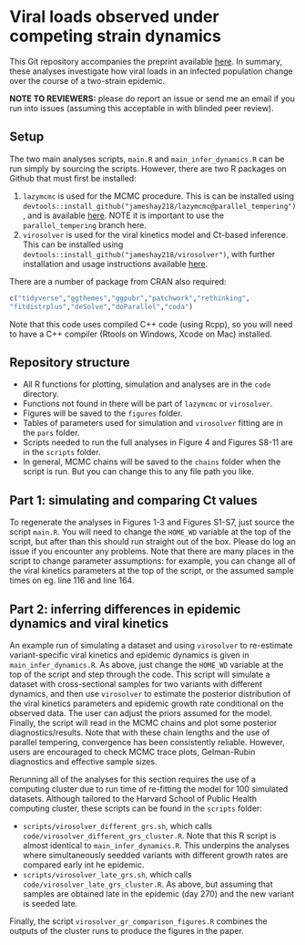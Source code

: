 # Viral loads observed under competing strain dynamics
This Git repository accompanies the preprint available [here](https://www.medrxiv.org/content/10.1101/2021.07.27.21261224v1). In summary, these analyses investigate how viral loads in an infected population change over the course of a two-strain epidemic. 

**NOTE TO REVIEWERS:** please do report an issue or send me an email if you run into issues (assuming this acceptable in with blinded peer review).

## Setup
The two main analyses scripts, `main.R` and `main_infer_dynamics.R` can be run simply by sourcing the scripts. However, there are two R packages on Github that must first be installed:

1. `lazymcmc` is used for the MCMC procedure. This is can be installed using `devtools::install_github("jameshay218/lazymcmc@parallel_tempering")`, and is available [here](https://github.com/jameshay218/lazymcmc). NOTE it is important to use the `parallel_tempering` branch here.
2. `virosolver` is used for the viral kinetics model and Ct-based inference. This can be installed using `devtools::install_github("jameshay218/virosolver")`, with further installation and usage instructions available [here](https://github.com/jameshay218/virosolver/).

There are a number of package from CRAN also required:

``` r
c("tidyverse","ggthemes","ggpubr","patchwork","rethinking",
"fitdistrplus","deSolve","doParallel","coda")
```

Note that this code uses compiled C++ code (using Rcpp), so you will need to have a C++ compiler (Rtools on Windows, Xcode on Mac) installed.

## Repository structure

- All R functions for plotting, simulation and analyses are in the `code` directory. 
- Functions not found in there will be part of `lazymcmc` or `virosolver`. 
- Figures will be saved to the `figures` folder. 
- Tables of parameters used for simulation and `virosolver` fitting are in the `pars` folder.
- Scripts needed to run the full analyses in Figure 4 and Figures S8-11 are in the `scripts` folder.
- In general, MCMC chains will be saved to the `chains` folder when the script is run. But you can change this to any file path you like.

## Part 1: simulating and comparing Ct values
To regenerate the analyses in Figures 1-3 and Figures S1-S7, just source the script `main.R`. You will need to change the `HOME_WD` variable at the top of the script, but after than this should run straight out of the box. Please do log an issue if you encounter any problems. Note that there are many places in the script to change parameter assumptions: for example, you can change all of the viral kinetics parameters at the top of the script, or the assumed sample times on eg. line 116 and line 164.

## Part 2: inferring differences in epidemic dynamics and viral kinetics
An example run of simulating a dataset and using `virosolver` to re-estimate variant-specific viral kinetics and epidemic dynamics is given in `main_infer_dynamics.R`. As above, just change the `HOME_WD` variable at the top of the script and step through the code. This script will simulate a dataset with cross-sectional samples for two variants with different dynamics, and then use `virosolver` to estimate the posterior distribution of the viral kinetics parameters and epidemic growth rate conditional on the observed data. The user can adjust the priors assumed for the model. Finally, the script will read in the MCMC chains and plot some posterior diagnostics/results. Note that with these chain lengths and the use of parallel tempering, convergence has been consistently reliable. However, users are encouraged to check MCMC trace plots, Gelman-Rubin diagnostics and effective sample sizes.

Rerunning all of the analyses for this section requires the use of a computing cluster due to run time of re-fitting the model for 100 simulated
datasets. Although tailored to the Harvard School of Public Health computing cluster, these scripts can be found in the `scripts` folder:

- `scripts/virosolver_different_grs.sh`, which calls `code/virosolver_different_grs_cluster.R`. Note that this R script is almost identical to `main_infer_dynamics.R`. This underpins the analyses where simultaneously seedded variants with different growth rates are compared early int he epidemic.
- `scripts/virosolver_late_grs.sh`, which calls `code/virosolver_late_grs_cluster.R`. As above, but assuming that samples are obtained late in the epidemic (day 270) and the new variant is seeded late.

Finally, the script `virosolver_gr_comparison_figures.R` combines the outputs of the cluster runs to produce the figures in the paper.